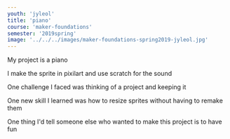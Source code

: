 ```yaml
---
youth: 'jyleol'
title: 'piano'
course: 'maker-foundations'
semester: '2019spring'
image: '../../../images/maker-foundations-spring2019-jyleol.jpg'
---
```


My project is a piano

I make the sprite in pixilart and use scratch for the sound 

One challenge I faced was thinking of a project and keeping it

<!-- One thing I'd tell someone else about this project is i didnt try -->

One new skill I learned was how to resize sprites without having to remake them

One thing I'd tell someone else who wanted to make this project is to have fun
